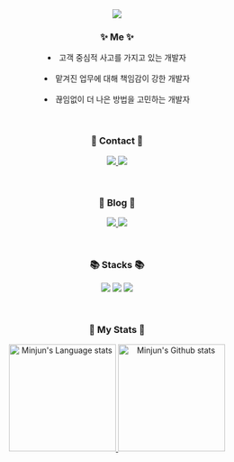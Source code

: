 <div align="center">
 
 <img src="https://capsule-render.vercel.app/api?type=waving&fontColor=703ee5&text=MinJun's%20GitHub&height=200&fontSize=60&desc=Welcome!&descAlignY=75&descAlign=70"/>
  
 <h3>✨ Me ✨</h3>
 <p>
  <li> 고객 중심적 사고를 가지고 있는 개발자 </li></br>
  <li> 맡겨진 업무에 대해 책임감이 강한 개발자</li></br>
  <li>끊임없이 더 나은 방법을 고민하는 개발자</li>
 </p>
  
 </br>
  
 <h3>📧 Contact 📧</h3>
 <p>
  <a href="mailto:damon911@naver.com">
   <img src="https://img.shields.io/badge/Naver-03C75A?style=for-the-badge&logo=Naver&logoColor=white&link=mailto:damon911@naver.com"/>
  </a>
  <a href="mailto:hellomoto0911@gmail.com">
   <img src="https://img.shields.io/badge/Gmail-EA4335?style=for-the-badge&logo=Gmail&logoColor=white&link=mailto:hellomoto0911@gmail.com"/>
  </a>
 </p>
 
 </br>
  
 <h3>📖 Blog 📖</h3>
 <p>
  <a href="https://damon-911.tistory.com" target="_blank">
   <img src="https://img.shields.io/badge/Tistory-535D6C?style=for-the-badge&logo=Tistory&logoColor=white"/>
  </a>
  <a href="https://damon911.notion.site/dc1729da68c84dc0a55366affca60db8" target="_blank">
   <img src="https://img.shields.io/badge/Notion-000000?style=for-the-badge&logo=Notion&logoColor=white"/>
  </a>
 </p>

 </br>

 <h3>📚 Stacks 📚</h3>
 <p>
  <img src="https://img.shields.io/badge/Java-007396?style=for-the-badge&logo=OpenJDK&logoColor=white"/>
  <img src="https://img.shields.io/badge/Kotlin-7F52FF?style=for-the-badge&logo=Kotlin&logoColor=white"/>
  <img src="https://img.shields.io/badge/Android-3DDC84?style=for-the-badge&logo=Android&logoColor=white"/>
 </p>
 
 </br>
  
 <h3>👑 My Stats 👑</h3>
 <p>
  <a href="https://github.com/anuraghazra/github-readme-stats">
   <img height=190 src="https://github-readme-stats-git-masterrstaa-rickstaa.vercel.app/api/top-langs/?username=damon-911&layout=compact&role=owner,collaborator&langs_count=6&hide_border=true&include_orgs=true&theme=tokyonight" alt="Minjun's Language stats" />
  </a>
  <a href="https://github.com/anuraghazra/github-readme-stats">
   <img height=190 src="https://github-readme-stats-git-masterrstaa-rickstaa.vercel.app/api?username=damon-911&role=owner,collaborator&show_icons=true&count_private=true&card_width=300&include_all_commits=true&include_orgs=true&theme=tokyonight" alt="Minjun's Github stats" />
  </a>
 
</div>
